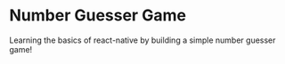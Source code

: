 # Number Guesser Game

Learning the basics of react-native by building a simple number guesser game!
